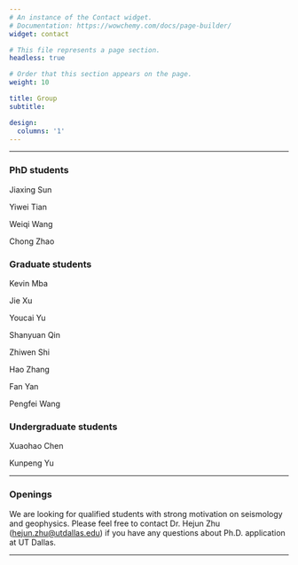 ```yaml
---
# An instance of the Contact widget.
# Documentation: https://wowchemy.com/docs/page-builder/
widget: contact

# This file represents a page section.
headless: true

# Order that this section appears on the page.
weight: 10

title: Group
subtitle:

design:
  columns: '1'
---
```


---
### PhD students

Jiaxing Sun

Yiwei Tian

Weiqi Wang

Chong Zhao

### Graduate students

Kevin Mba

Jie Xu

Youcai Yu

Shanyuan Qin

Zhiwen Shi

Hao Zhang

Fan Yan

Pengfei Wang

### Undergraduate students

Xuaohao Chen

Kunpeng Yu

---

### Openings

We are looking for qualified students with strong motivation on seismology and geophysics. Please feel free to contact Dr. Hejun Zhu (hejun.zhu@utdallas.edu) if you have any questions about Ph.D. application at UT Dallas.

---